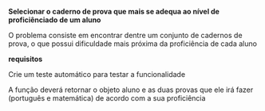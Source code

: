 **Selecionar o caderno de prova que mais se adequa ao nível de proficiênciado de um aluno**

<p>O problema consiste em encontrar dentre um conjunto de cadernos de prova, o que possui dificuldade mais próxima da proficiência de cada aluno</p>

**requisitos**
<p>Crie um teste automático para testar a funcionalidade</p>
<p>A função deverá retornar o objeto aluno e as duas provas que ele irá fazer (português e matemática) de acordo com a sua proficiência</p>